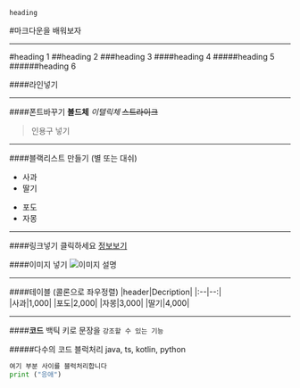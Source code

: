     heading     
#마크다운을 배워보자
___
#heading 1
##heading 2
###heading 3
####heading 4 
#####heading 5
######heading 6

####라인넣기
___

####폰트바꾸기
**볼드체**
*이텔릭체*
~~스트라이크~~
>인용구 넣기
___
####블랙리스트 만들기 (별 또는 대쉬)
* 사과
* 딸기
- 포도
- 자몽
___
####링크넣기
클릭하세요 [정보보기](https://www.naver.com)

####이미지 넣기 
![이미지 설명](https://img.animalplanet.co.kr/news/2019/11/07/700/49fk01sh4d53wdqr4o6t.jpg)
___
####테이블 (콜론으로 좌우정렬)
|header|Decription|
|:--|--:|  
|사과|1,000|
|포도|2,000|
|자몽|3,000|
|딸기|4,000|
___
####**코드**
백틱 키로 문장을 `강조할 수 있는 기능`

#####다수의 코드 블럭처리 java, ts, kotlin, python

```python
여기 부분 사이를 블럭처리합니다
print ("응애")
```